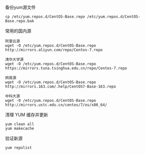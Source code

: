 备份yum源文件

```shell
cp /etc/yum.repos.d/CentOS-Base.repo /etc/yum.repos.d/CentOS-Base.repo.bak
```



常用的国内源

```shell
阿里云源
wget -O /etc/yum.repos.d/CentOS-Base.repo http://mirrors.aliyun.com/repo/Centos-7.repo

清华大学源
wget -O /etc/yum.repos.d/CentOS-Base.repo https://mirrors.tuna.tsinghua.edu.cn/repo/Centos-7.repo

网易源
wget -O /etc/yum.repos.d/CentOS-Base.repo http://mirrors.163.com/.help/CentOS7-Base-163.repo

中科大源
wget -O /etc/yum.repos.d/CentOS-Base.repo http://mirrors.ustc.edu.cn/centos/7/os/x86_64/
```

清理 YUM 缓存并更新

```shell
yum clean all
yum makecache
```

验证新源

```shell
yum repolist
```

